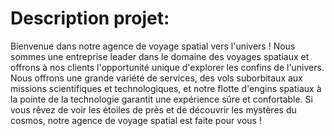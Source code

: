 # Description projet:

Bienvenue dans notre agence de voyage spatial vers l'univers !
Nous sommes une entreprise leader dans le domaine des voyages spatiaux et offrons à nos clients l'opportunité unique d'explorer les confins de l'univers. Nous offrons une grande variété de services, des vols suborbitaux aux missions scientifiques et technologiques, et notre flotte d'engins spatiaux à la pointe de la technologie garantit une expérience sûre et confortable. Si vous rêvez de voir les étoiles de près et de découvrir les mystères du cosmos, notre agence de voyage spatial est faite pour vous !
